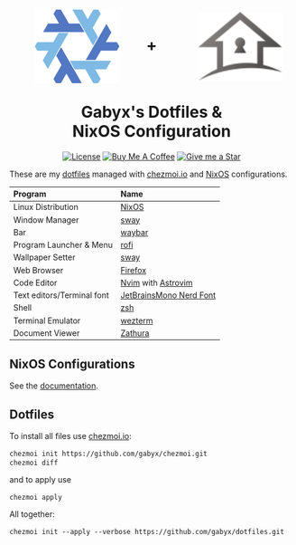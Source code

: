 <h1 align="center">
    <img src="https://raw.githubusercontent.com/NixOS/nixos-artwork/4c449b822779d9f3fca2e0eed36c95b07d623fd9/ng/out/nix.svg" style="margin-left: 20pt; width: 150px" align="center"/>
    <span style="width:100px;display:inline-block;">+</span>
    <img src="config/docs/logo.svg" style="margin-left: 20pt; width:150px" align="center"/>
    <br>
    <br>
    Gabyx's Dotfiles & <br>NixOS Configuration
    <br>
</h1>

<p align="center">
<a href="./LICENSE"><img src="https://img.shields.io/badge/license-GPL-3.svg" alt="License"></a>
<a href="https://www.buymeacoffee.com/gabyx" target="_blank"><img src="https://www.buymeacoffee.com/assets/img/custom_images/orange_img.png" alt="Buy Me A Coffee" style="height: 20px !important;width: 87px;" ></a>
<a href="https://github.com/gabyx/dotfiles"><img src="https://img.shields.io/github/stars/gabyx/dotfiles?style=social" alt="Give me a Star"></a>
</p>

These are my [dotfiles](config) managed with
[chezmoi.io](https://www.chezmoi.io) and [NixOS](nixos) configurations.

| Program                    | Name                                                                          |
| :------------------------- | :---------------------------------------------------------------------------- |
| Linux Distribution         | [NixOS](https://www.nixos.org/)                                               |
| Window Manager             | [sway](https://github.com/swaywm/sway)                                        |
| Bar                        | [waybar](https://github.com/Alexays/Waybar)                                   |
| Program Launcher & Menu    | [rofi](https://github.com/DaveDavenport/rofi)                                 |
| Wallpaper Setter           | [sway](https://github.com/swaywm/sway)                                        |
| Web Browser                | [Firefox](https://firefox.com)                                                |
| Code Editor                | [Nvim](https://neovim.io/) with [Astrovim](https://github.com/gabyx/astrovim) |
| Text editors/Terminal font | [JetBrainsMono Nerd Font](https://www.jetbrains.com/lp/mono)                  |
| Shell                      | [zsh](https://www.zsh.org/)                                                   |
| Terminal Emulator          | [wezterm](https://wezfurlong.org)                                             |
| Document Viewer            | [Zathura](https://pwmt.org/projects/zathura/)                                 |

## NixOS Configurations

See the [documentation](nixos/README.md).

## Dotfiles

To install all files use [chezmoi.io](https://www.chezmoi.io):

```shell
chezmoi init https://github.com/gabyx/chezmoi.git
chezmoi diff
```

and to apply use

```shell
chezmoi apply
```

All together:

```shell
chezmoi init --apply --verbose https://github.com/gabyx/dotfiles.git
```

